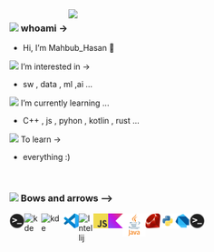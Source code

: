 <!---<img align="right" src="https://media.giphy.com/media/L3Vca26EaTIEU/giphy.gif" width="100">--->
<img align="right" src="https://cdn.dribbble.com/users/189524/screenshots/1953501/01-aces_v2.gif" width="400">
<!--<img align="right" src="https://media.giphy.com/media/lSzQjkthGS1gc/giphy.gif" width="100">-->

### <img src="https://media.giphy.com/media/xT39DgKMixPKDrwzf2/giphy.gif" width="50"> whoami ->
-  Hi, I’m Mahbub_Hasan 👋

<img src="https://media.giphy.com/media/26gR0OfapamWTkOha/giphy.gif" width="30"> I’m interested in ->
- sw , data , ml ,ai  ...

<img src="https://media.giphy.com/media/3o7qE8TcxvLxDGPBmM/giphy.gif" width="30"> I’m currently learning ...
- C++ , js , pyhon , kotlin , rust ...

<img src="https://media.giphy.com/media/326i3pf3ql0szC1Gid/giphy.gif" width="30"> To learn ->
- everything :)  


<br />

### <img src="https://media.giphy.com/media/26BRNBuDCdQZOsO0o/giphy.gif" width="200">    Bows and arrows   -->

<img align="left" alt="Terminal" width="26px" src="https://raw.githubusercontent.com/github/explore/80688e429a7d4ef2fca1e82350fe8e3517d3494d/topics/terminal/terminal.png" />
<img align="left" alt="kde" width="30px" src="https://www.kali.org/images/logo-kde.svg" />
<img align="left" alt="kde" width="40px" src="https://www.kali.org//images/kali-logo.svg" />
<img align="left" alt="Visual Studio Code" width="26px" src="https://raw.githubusercontent.com/github/explore/80688e429a7d4ef2fca1e82350fe8e3517d3494d/topics/visual-studio-code/visual-studio-code.png" />
<img align="left" alt="Intellij" width="26px" src="https://upload.wikimedia.org/wikipedia/commons/thumb/9/9c/IntelliJ_IDEA_Icon.svg/1200px-IntelliJ_IDEA_Icon.svg.png" />

<img align="left" alt="JavaScript" width="26px" src="https://raw.githubusercontent.com/github/explore/80688e429a7d4ef2fca1e82350fe8e3517d3494d/topics/javascript/javascript.png" />
<img align="left" alt="kotlin" width="26px" src="https://raw.githubusercontent.com/github/explore/80688e429a7d4ef2fca1e82350fe8e3517d3494d/topics/kotlin/kotlin.png" />
<img align="left" alt="Java" width="40px" src="https://raw.githubusercontent.com/github/explore/80688e429a7d4ef2fca1e82350fe8e3517d3494d/topics/java/java.png" />

<img align="left" alt="Ruby" width="26px" src="https://raw.githubusercontent.com/github/explore/80688e429a7d4ef2fca1e82350fe8e3517d3494d/topics/ruby/ruby.png" />
<img align="left" alt="python" width="26px" src="https://raw.githubusercontent.com/github/explore/80688e429a7d4ef2fca1e82350fe8e3517d3494d/topics/python/python.png" />
<img align="left" alt="python" width="26px" src="https://raw.githubusercontent.com/github/explore/80688e429a7d4ef2fca1e82350fe8e3517d3494d/topics/dart/dart.png" />

<img align="left" alt="Terminal" width="26px" src="https://raw.githubusercontent.com/github/explore/80688e429a7d4ef2fca1e82350fe8e3517d3494d/topics/terminal/terminal.png" />

<br />
<!---
Mahbub-Hasan-498/Mahbub-Hasan-498 is a ✨ special ✨ repository because its `README.md` (this file) appears on your GitHub profile.
You can click the Preview link to take a look at your changes.
--->
